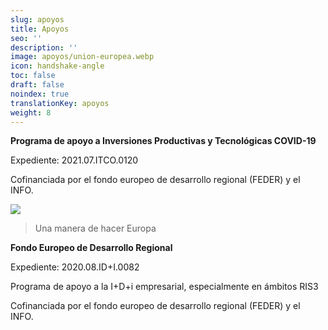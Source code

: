 ```yaml
---
slug: apoyos
title: Apoyos
seo: ''
description: ''
image: apoyos/union-europea.webp
icon: handshake-angle
toc: false
draft: false
noindex: true
translationKey: apoyos
weight: 8
---
```

**Programa de apoyo a Inversiones Productivas y Tecnológicas COVID-19**

Expediente: 2021.07.ITCO.0120

Cofinanciada por el fondo europeo de desarrollo regional (FEDER) y el INFO.





![](apoyos/feder-info-ris3-mur.png)

> Una manera de hacer Europa

**Fondo Europeo de Desarrollo Regional**

Expediente: 2020.08.ID+I.0082

Programa de apoyo a la I+D+i empresarial, especialmente en ámbitos RIS3

Cofinanciada por el fondo europeo de desarrollo regional (FEDER) y el INFO.
